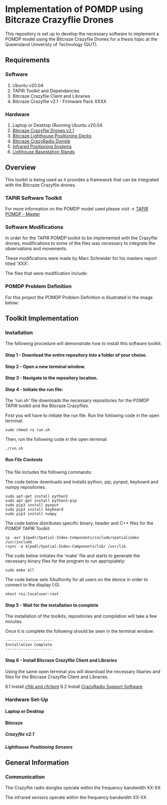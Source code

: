 # Implementation of POMDP using Bitcraze Crazyflie Drones
This repository is set up to develop the necessary software to implement a POMDP model using the Bitcraze Crazyflie Drones for a thesis topic at the Queensland Univeristy of Technology (QUT). 

## Requirements
### Software
1. Ubuntu v20.04
2. TAPIR Toolkit and Dependancies
3. Bitcraze Crazyflie Client and Libraries
4. Bitcraze Crazyflie v2.1 - Firmware Pack XXXX

### Hardware
1. Laptop or Desktop (Running Ubuntu v20.04
2. [Bitcraze Crazyflie Drones v2.1](https://store.bitcraze.io/products/crazyflie-2-1)
3. [Bitcraze Lighthouse Positioning Decks](https://www.bitcraze.io/products/lighthouse-positioning-deck)
4. [Bitcraze CrazyRadio Dongle](https://store.bitcraze.io/collections/accessories/products/crazyradio-pa)
5. [Infrared Positioning Systems](https://store.bitcraze.io/collections/positioning/products/lighthouse-v2-base-station)
6. [Lighhouse Basestation Stands](https://www.amazon.com.au/Selens-Adjustable-Aluminium-Stands-Carrying/dp/B01N7QR332/ref=d_pd_sim_sccl_2_5/356-0311129-5408244?pd_rd_w=64CKI&content-id=amzn1.sym.128b624f-6806-46cb-b7e9-12435bd6f216&pf_rd_p=128b624f-6806-46cb-b7e9-12435bd6f216&pf_rd_r=FQKJ0ASHG5JY35GA7B5P&pd_rd_wg=FtWAi&pd_rd_r=696c03ca-82fc-4803-bb4e-034f009a768d&pd_rd_i=B01N7QR332&psc=1)

## Overview
This toolkit is being used as it provides a framework that can be integrated with the Bitcraze Crazyflie drones. 

### TAPIR Software Toolkit
For more information on the POMDP model used please visit -> [TAPIR POMDP - Master](https://github.com/RDLLab/tapir)

### Software Modifications
In order for the TAPIR POMDP toolkit to be implemented with the Crazyflie drones, modifications to some of the files was necessary to integrate the observations and movements. 

These modifications were made by Marc Schneider for his masters report titled 'XXX'.

The files that were modification include:

### POMDP Problem Definition
For this project the POMDP Problem Definition is illustrated in the image below: 


## Toolkit Implementation

### Installation
The following procedure will demonstrate how to install this software toolkit.

#### Step 1 - Download the entire repository into a folder of your choise.
#### Step 2 - Open a new terminal window.
#### Step 3 - Navigate to the repository location.
#### Step 4 - Initiate the run file:
The 'run.sh' file downloads the necessary repositories for the POMDP TAPIR toolkit and the Bitcraze Crazyflies. 

First you will have to initiate the run file. Run the following code in the open terminal:
```
sudo chmod +x run.sh
```

Then, run the following code in the open terminal:
```
./run.sh
```

##### Run File Contents
The file includes the following commands: 

The code below downloads and installs python, pip, pynput, keyboard and numpy repositories.
```
sudo apt-get install python3
sudo apt-get install python3-pip
sudo pip3 install pynput
sudo pip3 install keyboard
sudo pip3 install numpy
```

The code below distributes specific binary, header and C++ files for the POMDP TAPIR Toolkit
```
cp -avr $(pwd)/Spatial-Index-Components/include/spatialindex /usr/include
rsync -a $(pwd)/Spatial-Index-Components/lib/ /usr/lib
```
The code below initiates the 'make' file and starts to generate the necessary binary files for the program to run appropiately:
```
sudo make all
```

The code below sets XAuthority for all users on the device in order to connect to the display (:0).
```
xhost +si:localuser:root
```

#### Step 5 - Wait for the installation to complete
The installation of the toolkits, repositories and compilation will take a few minutes. 

Once it is complete the following should be seen in the terminal window:
```
---------------------
Installation Complete
---------------------
```

#### Step 6 - Install Bitcraze Crazyflie Client and Libraries
Using the same open terminal you will download the necessary libaries and files for the Bitcraze Crazyflie Client and Libraries.

6.1 Install [cflib and cfclient](https://github.com/bitcraze/crazyflie-clients-python/blob/master/docs/installation/install.md)
6.2 Install [CrazyRadio Support Software]()


### Hardware Set-Up

#### Laptop or Desktop

#### Bitcraze
##### Crazyflie v2.1

##### Lighthouse Positioning Sensors

##### 

## General Information

### Communication 
The Crazyflie radio dongles operate within the frequency bandwidth XX-XX

The infrared sensors operate within the frequency bandwidth XX-XX

